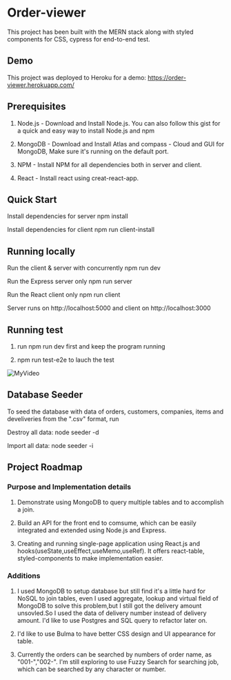 # Order-viewer

This project has been built with the MERN stack along with styled components for CSS, cypress for end-to-end test.

## Demo

This project was deployed to Heroku for a demo:
https://order-viewer.herokuapp.com/

## Prerequisites

1. Node.js - Download and Install Node.js. You can also follow this gist for a quick and easy way to install Node.js and npm

2. MongoDB - Download and Install Atlas and compass - Cloud and GUI for MongoDB, Make sure it's running on the default port.

3. NPM - Install NPM for all dependencies both in server and client.

4. React - Install react using creat-react-app.

## Quick Start

Install dependencies for server
npm install

Install dependencies for client
npm run client-install

## Running locally

Run the client & server with concurrently
npm run dev

Run the Express server only
npm run server

Run the React client only
npm run client

Server runs on http://localhost:5000 and client on http://localhost:3000

## Running test

1. run npm run dev first and keep the program running

2. npm run test-e2e to lauch the test

![MyVideo](https://youtu.be/ulREWSvBnq4)

## Database Seeder

To seed the database with data of orders, customers, companies, items and develiveries from the ".csv" format, run

Destroy all data: node seeder -d

Import all data: node seeder -i

## Project Roadmap

### Purpose and Implementation details

1. Demonstrate using MongoDB to query multiple tables and to accomplish a join.

2. Build an API for the front end to comsume, which can be easily integrated and extended using Node.js and Express.

3. Creating and running single-page application using React.js and hooks(useState,useEffect,useMemo,useRef). It offers react-table, styled-components to make implementation easier.

### Additions

1. I used MongoDB to setup database but still find it's a little hard for NoSQL to join tables, even I used aggregate, lookup and virtual field of MongoDB to solve this problem,but I still got the delivery amount unsovled.So I used the data of delivery number instead of delivery amount. I'd like to use Postgres and SQL query to refactor later on.

2. I'd like to use Bulma to have better CSS design and UI appearance for table.

3. Currently the orders can be searched by numbers of order name, as "001-","002-". I'm still exploring to use Fuzzy Search for searching job, which can be searched by any character or number.
